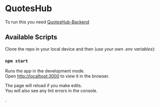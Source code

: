 # QuotesHub

To run this you need [QuotesHub-Backend](https://github.com/Aayush0606/QuotesHub-Backend)

## Available Scripts

Clone the repo in your local device and then (*use your own .env variables*):

### `npm start`

Runs the app in the development mode.\
Open [http://localhost:3000](http://localhost:3000) to view it in the browser.

The page will reload if you make edits.\
You will also see any lint errors in the console.


.

